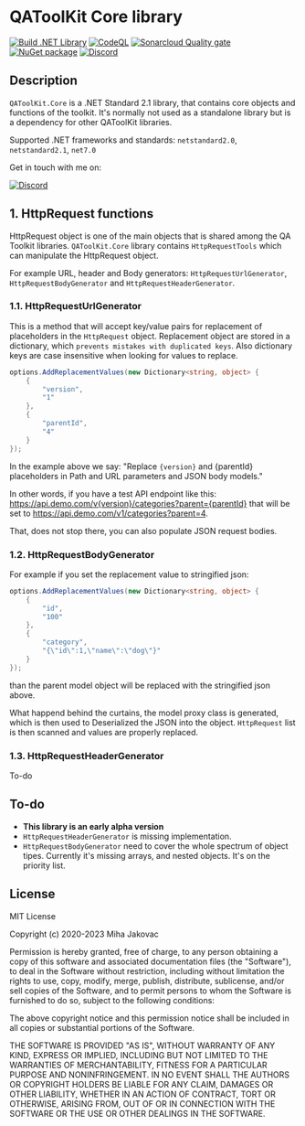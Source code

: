 # QAToolKit Core library
[![Build .NET Library](https://github.com/qatoolkit/qatoolkit-core-net/workflows/.NET%20Core/badge.svg?branch=main)](https://github.com/qatoolkit/qatoolkit-core-net/actions)
[![CodeQL](https://github.com/qatoolkit/qatoolkit-core-net/workflows/CodeQL%20Analyze/badge.svg)](https://github.com/qatoolkit/qatoolkit-core-net/security/code-scanning)
[![Sonarcloud Quality gate](https://github.com/qatoolkit/qatoolkit-core-net/workflows/Sonarqube%20Analyze/badge.svg)](https://sonarcloud.io/dashboard?id=qatoolkit_qatoolkit-core-net)
[![NuGet package](https://img.shields.io/nuget/v/QAToolKit.Core?label=QAToolKit.Core)](https://www.nuget.org/packages/QAToolKit.Core/)
[![Discord](https://img.shields.io/discord/787220825127780354?color=%23267CB9&label=Discord%20chat)](https://discord.gg/hYs6ayYQC5)

## Description
`QAToolKit.Core` is a .NET Standard 2.1 library, that contains core objects and functions of the toolkit. It's normally not used as a standalone library but is a dependency for other QAToolKit libraries.

Supported .NET frameworks and standards: `netstandard2.0`, `netstandard2.1`, `net7.0`

Get in touch with me on:

[![Discord](https://img.shields.io/discord/787220825127780354?color=%23267CB9&label=Discord%20chat)](https://discord.gg/hYs6ayYQC5)

## 1. HttpRequest functions
HttpRequest object is one of the main objects that is shared among the QA Toolkit libraries. `QAToolKit.Core` library contains `HttpRequestTools` which can manipulate the HttpRequest object.

For example URL, header and Body generators: `HttpRequestUrlGenerator`, `HttpRequestBodyGenerator` and `HttpRequestHeaderGenerator`.

### 1.1. HttpRequestUrlGenerator
This is a method that will accept key/value pairs for replacement of placeholders in the `HttpRequest` object. Replacement object are stored in a dictionary, which `prevents mistakes with duplicated keys`.
Also dictionary keys are case insensitive when looking for values to replace.

```csharp
options.AddReplacementValues(new Dictionary<string, object> {
    {
        "version",
        "1"
    },
    {
        "parentId",
        "4"
    }
});
```

In the example above we say: "Replace `{version}` and {parentId} placeholders in Path and URL parameters and JSON body models."

In other words, if you have a test API endpoint like this: https://api.demo.com/v{version}/categories?parent={parentId} that will be set to https://api.demo.com/v1/categories?parent=4.

That, does not stop there, you can also populate JSON request bodies.

### 1.2. HttpRequestBodyGenerator

For example if you set the replacement value to stringified json:

```csharp
options.AddReplacementValues(new Dictionary<string, object> {
    {
        "id",
        "100"
    },
    {
        "category",
        "{\"id\":1,\"name\":\"dog\"}"
    }
});
```
than the parent model object will be replaced with the stringified json above.

What happend behind the curtains, the model proxy class is generated, which is then used to Deserialized the JSON into the object.
`HttpRequest` list is then scanned and values are properly replaced.

### 1.3. HttpRequestHeaderGenerator

To-do

## To-do

- **This library is an early alpha version**
- `HttpRequestHeaderGenerator` is missing implementation.
- `HttpRequestBodyGenerator` need to cover the whole spectrum of object tipes. Currently it's missing arrays, and nested objects. It's on the priority list.

## License

MIT License

Copyright (c) 2020-2023 Miha Jakovac

Permission is hereby granted, free of charge, to any person obtaining a copy
of this software and associated documentation files (the "Software"), to deal
in the Software without restriction, including without limitation the rights
to use, copy, modify, merge, publish, distribute, sublicense, and/or sell
copies of the Software, and to permit persons to whom the Software is
furnished to do so, subject to the following conditions:

The above copyright notice and this permission notice shall be included in all
copies or substantial portions of the Software.

THE SOFTWARE IS PROVIDED "AS IS", WITHOUT WARRANTY OF ANY KIND, EXPRESS OR
IMPLIED, INCLUDING BUT NOT LIMITED TO THE WARRANTIES OF MERCHANTABILITY,
FITNESS FOR A PARTICULAR PURPOSE AND NONINFRINGEMENT. IN NO EVENT SHALL THE
AUTHORS OR COPYRIGHT HOLDERS BE LIABLE FOR ANY CLAIM, DAMAGES OR OTHER
LIABILITY, WHETHER IN AN ACTION OF CONTRACT, TORT OR OTHERWISE, ARISING FROM,
OUT OF OR IN CONNECTION WITH THE SOFTWARE OR THE USE OR OTHER DEALINGS IN THE
SOFTWARE.
